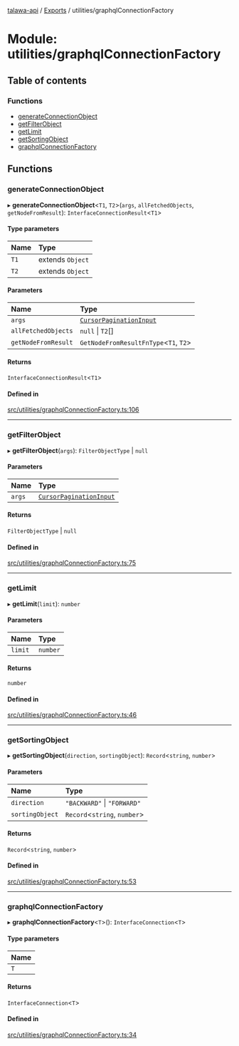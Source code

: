 [talawa-api](../README.md) / [Exports](../modules.md) / utilities/graphqlConnectionFactory

# Module: utilities/graphqlConnectionFactory

## Table of contents

### Functions

- [generateConnectionObject](utilities_graphqlConnectionFactory.md#generateconnectionobject)
- [getFilterObject](utilities_graphqlConnectionFactory.md#getfilterobject)
- [getLimit](utilities_graphqlConnectionFactory.md#getlimit)
- [getSortingObject](utilities_graphqlConnectionFactory.md#getsortingobject)
- [graphqlConnectionFactory](utilities_graphqlConnectionFactory.md#graphqlconnectionfactory)

## Functions

### generateConnectionObject

▸ **generateConnectionObject**\<`T1`, `T2`\>(`args`, `allFetchedObjects`, `getNodeFromResult`): `InterfaceConnectionResult`\<`T1`\>

#### Type parameters

| Name | Type |
| :------ | :------ |
| `T1` | extends `Object` |
| `T2` | extends `Object` |

#### Parameters

| Name | Type |
| :------ | :------ |
| `args` | [`CursorPaginationInput`](types_generatedGraphQLTypes.md#cursorpaginationinput) |
| `allFetchedObjects` | ``null`` \| `T2`[] |
| `getNodeFromResult` | `GetNodeFromResultFnType`\<`T1`, `T2`\> |

#### Returns

`InterfaceConnectionResult`\<`T1`\>

#### Defined in

[src/utilities/graphqlConnectionFactory.ts:106](https://github.com/PalisadoesFoundation/talawa-api/blob/cba820f/src/utilities/graphqlConnectionFactory.ts#L106)

___

### getFilterObject

▸ **getFilterObject**(`args`): `FilterObjectType` \| ``null``

#### Parameters

| Name | Type |
| :------ | :------ |
| `args` | [`CursorPaginationInput`](types_generatedGraphQLTypes.md#cursorpaginationinput) |

#### Returns

`FilterObjectType` \| ``null``

#### Defined in

[src/utilities/graphqlConnectionFactory.ts:75](https://github.com/PalisadoesFoundation/talawa-api/blob/cba820f/src/utilities/graphqlConnectionFactory.ts#L75)

___

### getLimit

▸ **getLimit**(`limit`): `number`

#### Parameters

| Name | Type |
| :------ | :------ |
| `limit` | `number` |

#### Returns

`number`

#### Defined in

[src/utilities/graphqlConnectionFactory.ts:46](https://github.com/PalisadoesFoundation/talawa-api/blob/cba820f/src/utilities/graphqlConnectionFactory.ts#L46)

___

### getSortingObject

▸ **getSortingObject**(`direction`, `sortingObject`): `Record`\<`string`, `number`\>

#### Parameters

| Name | Type |
| :------ | :------ |
| `direction` | ``"BACKWARD"`` \| ``"FORWARD"`` |
| `sortingObject` | `Record`\<`string`, `number`\> |

#### Returns

`Record`\<`string`, `number`\>

#### Defined in

[src/utilities/graphqlConnectionFactory.ts:53](https://github.com/PalisadoesFoundation/talawa-api/blob/cba820f/src/utilities/graphqlConnectionFactory.ts#L53)

___

### graphqlConnectionFactory

▸ **graphqlConnectionFactory**\<`T`\>(): `InterfaceConnection`\<`T`\>

#### Type parameters

| Name |
| :------ |
| `T` |

#### Returns

`InterfaceConnection`\<`T`\>

#### Defined in

[src/utilities/graphqlConnectionFactory.ts:34](https://github.com/PalisadoesFoundation/talawa-api/blob/cba820f/src/utilities/graphqlConnectionFactory.ts#L34)
